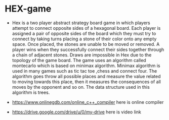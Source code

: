 # HEX-game 
- Hex is a two player abstract strategy board game in which players attempt to connect opposite sides of a hexagonal board.
Each player is assigned a pair of opposite sides of the board which they must try to connect by taking turns placing a stone 
of their color onto any empty space. Once placed, the stones are unable to be moved or removed. A player wins when they 
successfully connect their sides together through a chain of adjacent stones. Draws are impossible in Hex due to the topology 
of the game board.
The game uses an algorithm called montecarlo which is based on minimax algorithm. Minimax algorithm is used in many games 
such as tic tac toe ,chess and connect four.
The algorithm goes throw all possible places and measure the value related to moving towards this place, then it measures 
the consequences of all moves by the opponent and so on. The data structure used in this algorithm is trees.

- https://www.onlinegdb.com/online_c++_compiler here is online compiler
- https://drive.google.com/drive/u/0/my-drive here is video link 
